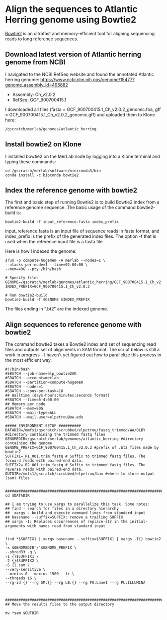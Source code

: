 # Align the sequences to Atlantic Herring genome using Bowtie2

[Bowtie2](http://bowtie-bio.sourceforge.net/bowtie2/manual.shtml#adding-to-path) is an ultrafast and memory-efficient tool for aligning sequencing reads to long reference sequences.

## Download latest version of Atlantic herring genome from NCBI

I navigated to the NCBI RefSeq website and found the annotated Atlantic herring genome: https://www.ncbi.nlm.nih.gov/genome/15477?genome_assembly_id=495882
- Assembly: Ch_v2.0.2
- RefSeq: GCF_900700415.1

I downloaded all files (fasta = GCF_900700415.1_Ch_v2.0.2_genomic.fna, gff = GCF_900700415.1_Ch_v2.0.2_genomic.gff) and uploaded them to Klone here: 

``` /gscratch/merlab/genomes/atlantic_herring ```

 
## Install bowtie2 on Klone

I installed bowtie2 on the MerLab node by logging into a Klone terminal and typing these commands:

```
cd /gscratch/merlab/software/miniconda3/bin
conda install -c bioconda bowtie2
```

## Index the reference genome with bowtie2
The first and basic step of running Bowtie2 is to build Bowtie2 index from a reference genome sequence. The basic usage of the command bowtie2-build is:

```
bowtie2-build -f input_reference.fasta index_prefix

```
input_reference.fasta is an input file of sequence reads in fasta format, and index_prefix is the prefix of the generated index files. The option -f that is used when the reference input file is a fasta file.

Here is how I indexed the genome:

```
srun -p compute-hugemem -A merlab --nodes=1 \
--ntasks-per-node=1 --time=02:00:00 \
--mem=40G --pty /bin/bash

# Specify files
GENOME=/gscratch/merlab/genomes/atlantic_herring/GCF_900700415.1_Ch_v2.0.2_genomic.fna
INDEX_PREFIX=GCF_900700415.1_Ch_v2.0.2

# Run bowtie2-build
bowtie2-build -f $GENOME $INDEX_PREFIX

```
The files ending in ".bt2" are the indexed genome.


## Align sequences to reference genome with bowtie2

The command bowtie2 takes a Bowtie2 index and set of sequencing read files and outputs set of alignments in SAM format. The script below is still a work in progress - I haven't yet figured out how to parallelize this process in the most efficient way. 

```
#!/bin/bash
#SBATCH --job-name=elp_bowtie2AK
#SBATCH --account=merlab
#SBATCH --partition=compute-hugemem
#SBATCH --nodes=1
#SBATCH --cpus-per-task=18
## Walltime (days-hours:minutes:seconds format)
#SBATCH --time=6-4:00:00
## Memory per node
#SBATCH --mem=80G
#SBATCH --mail-type=ALL
#SBATCH --mail-user=elpetrou@uw.edu

##### ENVIRONMENT SETUP ##########
DATADIR=/mmfs1/gscratch/scrubbed/elpetrou/fastq_trimmed/WA/QLBY #directory containing the trimmed fastq files
GENOMEDIR=/gscratch/merlab/genomes/atlantic_herring #directory containing the genome
GENOME_PREFIX=GCF_900700415.1_Ch_v2.0.2 #prefix of .bt2 files made by bowtie2
SUFFIX1=_R1_001.trim.fastq # Suffix to trimmed fastq files. The forward reads with paired-end data.
SUFFIX2=_R2_001.trim.fastq # Suffix to trimmed fastq files. The reverse reads with paired-end data.
OUTDIR=/mmfs1/gscratch/scrubbed/elpetrou/bam #where to store output (sam) files


############################################################################
cd $DATADIR

## I am trying to use xargs to parallelize this task. Some notes:
## find - search for files in a directory hierarchy
##  xargs - build and execute command lines from standard input
## basename --suffix=SUFFIX: remove a trailing SUFFIX
## xargs -I: Replaces occurrences of replace-str in the initial-arguments with names read from standard input


find *$SUFFIX1 | xargs basename --suffix=$SUFFIX1 | xargs -I{} bowtie2 \
-x $GENOMEDIR'/'$GENOME_PREFIX \
--phred33 -q \
-1 {}$SUFFIX1 \
-2 {}$SUFFIX2 \
-S {}.sam \
--very-sensitive \
--minins 0 --maxins 1500 --fr \
--threads 16 \
--rg-id {} --rg SM:{} --rg LB:{} --rg PU:Lane1 --rg PL:ILLUMINA



#############################################################################
## Move the results files to the output directory

mv *sam $OUTDIR

    
```



